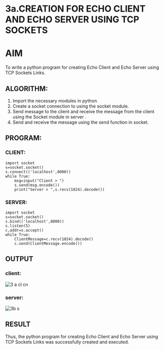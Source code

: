 # 3a.CREATION FOR ECHO CLIENT AND ECHO SERVER USING TCP SOCKETS
# AIM
To write a python program for creating Echo Client and Echo Server using TCP
Sockets Links.
## ALGORITHM:
1. Import the necessary modules in python
2. Create a socket connection to using the socket module.
3. Send message to the client and receive the message from the client using the Socket module in
 server .
4. Send and receive the message using the send function in socket.
## PROGRAM:
### CLIENT: 
``` 
import socket 
s=socket.socket() 
s.connect(('localhost',8000)) 
while True: 
    msg=input("Client > ") 
    s.send(msg.encode()) 
    print("Server > ",s.recv(1024).decode())  
``` 
### SERVER: 
``` 
import socket 
s=socket.socket() 
s.bind(('localhost',8000)) 
s.listen(5) 
c,addr=s.accept() 
while True: 
    ClientMessage=c.recv(1024).decode() 
    c.send(ClientMessage.encode())
```
## OUTPUT
### client:
![3 a cl cn](https://github.com/Neethiventhan123/3a.Sockets_Creation_for_Echo_Client_and_Echo_Server/assets/148514848/a6352359-0e58-4399-aa23-9693d7c94cf1)
### server:
![3b s](https://github.com/Neethiventhan123/3a.Sockets_Creation_for_Echo_Client_and_Echo_Server/assets/148514848/feb4fd95-14b8-4258-b47d-4af5bb4bb277)






## RESULT
Thus, the python program for creating Echo Client and Echo Server using TCP Sockets Links 
was successfully created and executed.
